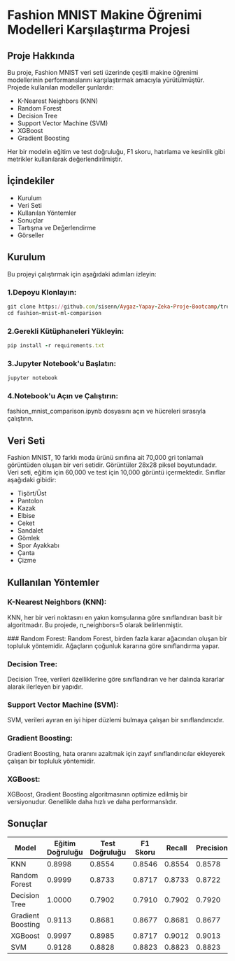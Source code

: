 # Fashion MNIST Makine Öğrenimi Modelleri Karşılaştırma Projesi

## Proje Hakkında
  Bu proje, Fashion MNIST veri seti üzerinde çeşitli makine öğrenimi modellerinin performanslarını karşılaştırmak amacıyla yürütülmüştür. Projede kullanılan modeller şunlardır:

- K-Nearest Neighbors (KNN)
- Random Forest
- Decision Tree
- Support Vector Machine (SVM)
- XGBoost
- Gradient Boosting

Her bir modelin eğitim ve test doğruluğu, F1 skoru, hatırlama ve kesinlik gibi metrikler kullanılarak değerlendirilmiştir.


## İçindekiler

- Kurulum
- Veri Seti
- Kullanılan Yöntemler
- Sonuçlar
- Tartışma ve Değerlendirme
- Görseller

## Kurulum

Bu projeyi çalıştırmak için aşağıdaki adımları izleyin:

### 1.Depoyu Klonlayın:

```ruby
git clone https://github.com/sisenn/Aygaz-Yapay-Zeka-Proje-Bootcamp/tree/main
cd fashion-mnist-ml-comparison

```
### 2.Gerekli Kütüphaneleri Yükleyin:

```ruby
pip install -r requirements.txt
```

### 3.Jupyter Notebook'u Başlatın:

```ruby
jupyter notebook
```
### 4.Notebook'u Açın ve Çalıştırın:

fashion_mnist_comparison.ipynb dosyasını açın ve hücreleri sırasıyla çalıştırın.

## Veri Seti

Fashion MNIST, 10 farklı moda ürünü sınıfına ait 70,000 gri tonlamalı görüntüden oluşan bir veri setidir. Görüntüler 28x28 piksel boyutundadır. Veri seti, eğitim için 60,000 ve test için 10,000 görüntü içermektedir. Sınıflar aşağıdaki gibidir:

- Tişört/Üst
- Pantolon
- Kazak
- Elbise
- Ceket
- Sandalet
- Gömlek
- Spor Ayakkabı
- Çanta
- Çizme

## Kullanılan Yöntemler

### K-Nearest Neighbors (KNN):
KNN, her bir veri noktasını en yakın komşularına göre sınıflandıran basit bir algoritmadır. Bu projede, n_neighbors=5 olarak belirlenmiştir.

### Random Forest:
Random Forest, birden fazla karar ağacından oluşan bir topluluk yöntemidir. Ağaçların çoğunluk kararına göre sınıflandırma yapar.

### Decision Tree:
Decision Tree, verileri özelliklerine göre sınıflandıran ve her dalında kararlar alarak ilerleyen bir yapıdır.

### Support Vector Machine (SVM):
SVM, verileri ayıran en iyi hiper düzlemi bulmaya çalışan bir sınıflandırıcıdır.

### Gradient Boosting:
Gradient Boosting, hata oranını azaltmak için zayıf sınıflandırıcılar ekleyerek çalışan bir topluluk yöntemidir.

### XGBoost:
XGBoost, Gradient Boosting algoritmasının optimize edilmiş bir versiyonudur. Genellikle daha hızlı ve daha performanslıdır.

## Sonuçlar

| Model | Eğitim Doğruluğu | Test Doğruluğu | F1 Skoru | Recall | Precision |
|----------|----------|----------|----------|----------|----------|
| KNN | 0.8998 | 0.8554 | 0.8546 | 0.8554 | 0.8578 |
| Random Forest | 0.9999 | 0.8733 | 0.8717 | 0.8733 | 0.8722 |
| Decision Tree | 1.0000 | 0.7902 | 0.7910 | 0.7902 | 0.7920 |
| Gradient Boosting | 0.9113 | 0.8681 | 0.8677 | 0.8681 | 0.8677 |
| XGBoost | 0.9997 | 0.8985 | 0.8717 | 0.9012 | 0.9013 |
| SVM | 0.9128 | 0.8828 | 0.8823 | 0.8823 | 0.8823 |
